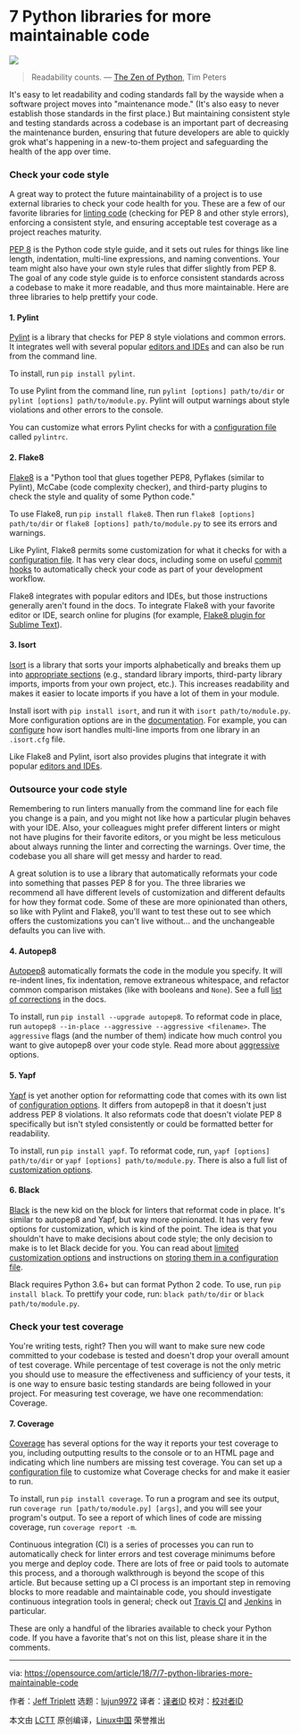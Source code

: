 7 Python libraries for more maintainable code
======

![](https://opensource.com/sites/default/files/styles/image-full-size/public/lead-images/programming_keyboard_coding.png?itok=E0Vvam7A)

> Readability counts.
>  — [The Zen of Python][1], Tim Peters

It's easy to let readability and coding standards fall by the wayside when a software project moves into "maintenance mode." (It's also easy to never establish those standards in the first place.) But maintaining consistent style and testing standards across a codebase is an important part of decreasing the maintenance burden, ensuring that future developers are able to quickly grok what's happening in a new-to-them project and safeguarding the health of the app over time.

### Check your code style

A great way to protect the future maintainability of a project is to use external libraries to check your code health for you. These are a few of our favorite libraries for [linting code][2] (checking for PEP 8 and other style errors), enforcing a consistent style, and ensuring acceptable test coverage as a project reaches maturity.

[PEP 8][3] is the Python code style guide, and it sets out rules for things like line length, indentation, multi-line expressions, and naming conventions. Your team might also have your own style rules that differ slightly from PEP 8. The goal of any code style guide is to enforce consistent standards across a codebase to make it more readable, and thus more maintainable. Here are three libraries to help prettify your code.

#### 1\. Pylint

[Pylint][4] is a library that checks for PEP 8 style violations and common errors. It integrates well with several popular [editors and IDEs][5] and can also be run from the command line.

To install, run `pip install pylint`.

To use Pylint from the command line, run `pylint [options] path/to/dir` or `pylint [options] path/to/module.py`. Pylint will output warnings about style violations and other errors to the console.

You can customize what errors Pylint checks for with a [configuration file][6] called `pylintrc`.

#### 2\. Flake8

[Flake8][7] is a "Python tool that glues together PEP8, Pyflakes (similar to Pylint), McCabe (code complexity checker), and third-party plugins to check the style and quality of some Python code."

To use Flake8, run `pip install flake8`. Then run `flake8 [options] path/to/dir` or `flake8 [options] path/to/module.py` to see its errors and warnings.

Like Pylint, Flake8 permits some customization for what it checks for with a [configuration file][8]. It has very clear docs, including some on useful [commit hooks][9] to automatically check your code as part of your development workflow.

Flake8 integrates with popular editors and IDEs, but those instructions generally aren't found in the docs. To integrate Flake8 with your favorite editor or IDE, search online for plugins (for example, [Flake8 plugin for Sublime Text][10]).

#### 3\. Isort

[Isort][11] is a library that sorts your imports alphabetically and breaks them up into [appropriate sections][12] (e.g., standard library imports, third-party library imports, imports from your own project, etc.). This increases readability and makes it easier to locate imports if you have a lot of them in your module.

Install isort with `pip install isort`, and run it with `isort path/to/module.py`. More configuration options are in the [documentation][13]. For example, you can [configure][14] how isort handles multi-line imports from one library in an `.isort.cfg` file.

Like Flake8 and Pylint, isort also provides plugins that integrate it with popular [editors and IDEs][15].

### Outsource your code style

Remembering to run linters manually from the command line for each file you change is a pain, and you might not like how a particular plugin behaves with your IDE. Also, your colleagues might prefer different linters or might not have plugins for their favorite editors, or you might be less meticulous about always running the linter and correcting the warnings. Over time, the codebase you all share will get messy and harder to read.

A great solution is to use a library that automatically reformats your code into something that passes PEP 8 for you. The three libraries we recommend all have different levels of customization and different defaults for how they format code. Some of these are more opinionated than others, so like with Pylint and Flake8, you'll want to test these out to see which offers the customizations you can't live without… and the unchangeable defaults you can live with.

#### 4\. Autopep8

[Autopep8][16] automatically formats the code in the module you specify. It will re-indent lines, fix indentation, remove extraneous whitespace, and refactor common comparison mistakes (like with booleans and `None`). See a full [list of corrections][17] in the docs.

To install, run `pip install --upgrade autopep8`. To reformat code in place, run `autopep8 --in-place --aggressive --aggressive <filename>`. The `aggressive` flags (and the number of them) indicate how much control you want to give autopep8 over your code style. Read more about [aggressive][18] options.

#### 5\. Yapf

[Yapf][19] is yet another option for reformatting code that comes with its own list of [configuration options][20]. It differs from autopep8 in that it doesn't just address PEP 8 violations. It also reformats code that doesn't violate PEP 8 specifically but isn't styled consistently or could be formatted better for readability.

To install, run `pip install yapf`. To reformat code, run, `yapf [options] path/to/dir` or `yapf [options] path/to/module.py`. There is also a full list of [customization options][20].

#### 6\. Black

[Black][21] is the new kid on the block for linters that reformat code in place. It's similar to autopep8 and Yapf, but way more opinionated. It has very few options for customization, which is kind of the point. The idea is that you shouldn't have to make decisions about code style; the only decision to make is to let Black decide for you. You can read about [limited customization options][22] and instructions on [storing them in a configuration file][23].

Black requires Python 3.6+ but can format Python 2 code. To use, run `pip install black`. To prettify your code, run: `black path/to/dir` or `black path/to/module.py`.

### Check your test coverage

You're writing tests, right? Then you will want to make sure new code committed to your codebase is tested and doesn't drop your overall amount of test coverage. While percentage of test coverage is not the only metric you should use to measure the effectiveness and sufficiency of your tests, it is one way to ensure basic testing standards are being followed in your project. For measuring test coverage, we have one recommendation: Coverage.

#### 7\. Coverage

[Coverage][24] has several options for the way it reports your test coverage to you, including outputting results to the console or to an HTML page and indicating which line numbers are missing test coverage. You can set up a [configuration file][25] to customize what Coverage checks for and make it easier to run.

To install, run `pip install coverage`. To run a program and see its output, run `coverage run [path/to/module.py] [args]`, and you will see your program's output. To see a report of which lines of code are missing coverage, run `coverage report -m`.

Continuous integration (CI) is a series of processes you can run to automatically check for linter errors and test coverage minimums before you merge and deploy code. There are lots of free or paid tools to automate this process, and a thorough walkthrough is beyond the scope of this article. But because setting up a CI process is an important step in removing blocks to more readable and maintainable code, you should investigate continuous integration tools in general; check out [Travis CI][26] and [Jenkins][27] in particular.

These are only a handful of the libraries available to check your Python code. If you have a favorite that's not on this list, please share it in the comments.

--------------------------------------------------------------------------------

via: https://opensource.com/article/18/7/7-python-libraries-more-maintainable-code

作者：[Jeff Triplett][a]
选题：[lujun9972](https://github.com/lujun9972)
译者：[译者ID](https://github.com/译者ID)
校对：[校对者ID](https://github.com/校对者ID)

本文由 [LCTT](https://github.com/LCTT/TranslateProject) 原创编译，[Linux中国](https://linux.cn/) 荣誉推出

[a]:https://opensource.com/users/laceynwilliams
[1]:https://www.python.org/dev/peps/pep-0020/
[2]:https://en.wikipedia.org/wiki/Lint_(software)
[3]:https://www.python.org/dev/peps/pep-0008/
[4]:https://www.pylint.org/
[5]:https://pylint.readthedocs.io/en/latest/user_guide/ide-integration.html
[6]:https://pylint.readthedocs.io/en/latest/user_guide/run.html#command-line-options
[7]:http://flake8.pycqa.org/en/latest/
[8]:http://flake8.pycqa.org/en/latest/user/configuration.html#configuration-locations
[9]:http://flake8.pycqa.org/en/latest/user/using-hooks.html
[10]:https://github.com/SublimeLinter/SublimeLinter-flake8
[11]:https://github.com/timothycrosley/isort
[12]:https://github.com/timothycrosley/isort#how-does-isort-work
[13]:https://github.com/timothycrosley/isort#using-isort
[14]:https://github.com/timothycrosley/isort#configuring-isort
[15]:https://github.com/timothycrosley/isort/wiki/isort-Plugins
[16]:https://github.com/hhatto/autopep8
[17]:https://github.com/hhatto/autopep8#id4
[18]:https://github.com/hhatto/autopep8#id5
[19]:https://github.com/google/yapf
[20]:https://github.com/google/yapf#usage
[21]:https://github.com/ambv/black
[22]:https://github.com/ambv/black#command-line-options
[23]:https://github.com/ambv/black#pyprojecttoml
[24]:https://coverage.readthedocs.io/en/latest/
[25]:https://coverage.readthedocs.io/en/latest/config.html
[26]:https://travis-ci.org/
[27]:https://jenkins.io/
